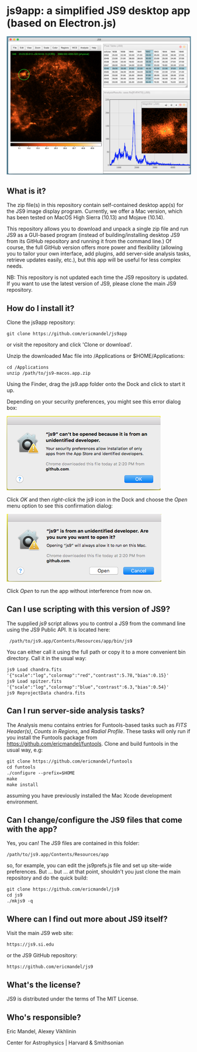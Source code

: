 js9app: a simplified JS9 desktop app (based on Electron.js)
=============================================================

![JS9](js9AppReadme.png)

What is it?
-----------

The zip file(s) in this repository contain self-contained desktop app(s) for
the JS9 image display program. Currently, we offer a Mac version, which
has been tested on MacOS High Sierra (10.13) and Mojave (10.14).

This repository allows you to download and unpack a single zip file and
run JS9 as a GUI-based program (instead of building/installing desktop JS9
from its GitHub repository and running it from the command line.) Of course,
the full GitHub version offers more power and flexibility (allowing you
to tailor your own interface, add plugins, add server-side analysis
tasks, retrieve updates easily, etc.), but this app will be useful for
less complex needs.

NB: This repository is not updated each time the JS9 repository is
updated. If you want to use the latest version of JS9, please clone
the main JS9 repository.

How do I install it?
--------------------

Clone the js9app repository:

    git clone https://github.com/ericmandel/js9app

or visit the repository and click 'Clone or download'.

Unzip the downloaded Mac file into /Applications or $HOME/Applications:

    cd /Applications
    unzip /path/to/js9-macos.app.zip

Using the Finder, drag the js9.app folder onto the Dock and click to
start it up.

Depending on your security preferences, you might see this error dialog box:

![unidentified](unidentified.png)

Click *OK* and then *right-click* the js9 icon in the Dock and
choose the *Open* menu option to see this confirmation dialog:

![confirm](confirm.png)

Click *Open* to run the app without interference from now on.

Can I use scripting with this version of JS9?
---------------------------------------------

The supplied *js9* script allows you to control a JS9 from the command
line using the JS9 Public API. It is located here:

     /path/to/js9.app/Contents/Resources/app/bin/js9

You can either call it using the full path or copy it to a more convenient bin
directory. Call it in the usual way:

    js9 Load chandra.fits '{"scale":"log","colormap":"red","contrast":5.78,"bias":0.15}'
    js9 Load spitzer.fits '{"scale":"log","colormap":"blue","contrast":6.3,"bias":0.54}'
    js9 ReprojectData chandra.fits

Can I run server-side analysis tasks?
-------------------------------------

The Analysis menu contains entries for Funtools-based tasks such as
*FITS Header(s)*, *Counts in Regions*, and *Radial Profile*.  These
tasks will only run if you install the Funtools package from
https://github.com/ericmandel/funtools. Clone and build funtools in
the usual way, e.g:

    git clone https://github.com/ericmandel/funtools
    cd funtools
    ./configure --prefix=$HOME
    make
    make install

assuming you have previously installed the Mac Xcode development environment.

Can I change/configure the JS9 files that come with the app?
------------------------------------------------------------

Yes, you can! The JS9 files are contained in this folder:

    /path/to/js9.app/Contents/Resources/app

so, for example, you can edit the js9prefs.js file and set up
site-wide preferences. But ... but ... at that point, shouldn't you
just clone the main repository and do the quick build:

    git clone https://github.com/ericmandel/js9
    cd js9
    ./mkjs9 -q

Where can I find out more about JS9 itself?
-------------------------------------------

Visit the main JS9 web site:

    https://js9.si.edu

or the JS9 GitHub repository:

    https://github.com/ericmandel/js9

What's the license?
-------------------

JS9 is distributed under the terms of The MIT License.

Who's responsible?
------------------

Eric Mandel, Alexey Vikhlinin

Center for Astrophysics | Harvard & Smithsonian
